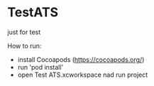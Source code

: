 # TestATS
just for test

How to run:
- install Cocoapods (https://cocoapods.org/)
- run 'pod install'
- open Test ATS.xcworkspace nad run project
